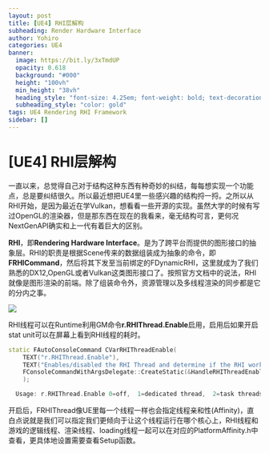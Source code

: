 ```yaml
---
layout: post
title: [UE4] RHI层解构
subheading: Render Hardware Interface
author: Yohiro
categories: UE4
banner:
  image: https://bit.ly/3xTmdUP
  opacity: 0.618
  background: "#000"
  height: "100vh"
  min_height: "38vh"
  heading_style: "font-size: 4.25em; font-weight: bold; text-decoration: underline"
  subheading_style: "color: gold"
tags: UE4 Rendering RHI Framework
sidebar: []
---
```


# [UE4] RHI层解构

一直以来，总觉得自己对于结构这种东西有种奇妙的纠结，每每想实现一个功能点，总是要纠结很久。所以最近想把UE4里一些感兴趣的结构捋一捋。之所以从RHI开始，是因为最近在学Vulkan，想看看一些开源的实现。虽然大学的时候有写过OpenGL的渲染器，但是那东西在现在的我看来，毫无结构可言，更何况NextGenAPI确实和上一代有着巨大的区别。

**RHI**，即**Rendering Hardware Interface**。是为了跨平台而提供的图形接口的抽象层。RHI的职责是根据Scene传来的数据组装成为抽象的命令，即**FRHICommand**，然后将其下发至当前绑定的FDynamicRHI，这里就成为了我们熟悉的DX12,OpenGL或者Vulkan这类图形接口了。按照官方文档中的说法，RHI就像是图形渲染的前端。除了组装命令外，资源管理以及多线程渲染的同步都是它的分内之事。

![](https://docs.unrealengine.com/4.27/Images/ProgrammingAndScripting/Rendering/ParallelRendering/Parallel_Rendering_00.webp)

RHI线程可以在Runtime利用GM命令**r.RHIThread.Enable**启用，启用后如果开启stat unit可以在屏幕上看到RHI线程的耗时。
```cpp
static FAutoConsoleCommand CVarRHIThreadEnable(
	TEXT("r.RHIThread.Enable"),
	TEXT("Enables/disabled the RHI Thread and determine if the RHI work runs on a dedicated thread or not.\n"),	
	FConsoleCommandWithArgsDelegate::CreateStatic(&HandleRHIThreadEnableChanged)
	);

  Usage: r.RHIThread.Enable 0=off,  1=dedicated thread,  2=task threads;
```
开启后，FRHIThread像UE里每一个线程一样也会指定线程亲和性(Affinity)，直白点说就是我们可以指定我们更倾向于让这个线程运行在哪个核心上，RHI线程和游戏的逻辑线程、渲染线程、loading线程一起可以在对应的PlatformAffinity.h中查看，更具体地设置需要查看Setup函数。




